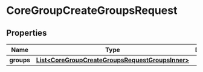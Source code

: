 

# CoreGroupCreateGroupsRequest


## Properties

| Name | Type | Description | Notes |
|------------ | ------------- | ------------- | -------------|
|**groups** | [**List&lt;CoreGroupCreateGroupsRequestGroupsInner&gt;**](CoreGroupCreateGroupsRequestGroupsInner.md) |  |  |



